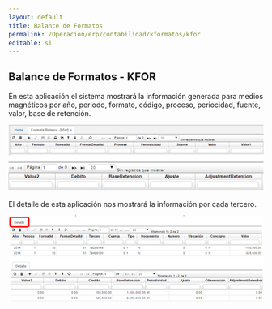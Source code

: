 ```yaml
---
layout: default
title: Balance de Formatos
permalink: /Operacion/erp/contabilidad/kformatos/kfor
editable: si
---
```


## Balance de Formatos - KFOR

En esta aplicación el sistema mostrará la información generada para medios magnéticos por año, periodo, formato, código, proceso, periocidad, fuente, valor, base de retención.

![](KFOR1.png)

El detalle de esta aplicación nos mostrará la información por cada tercero.

![](KFOR2.png)







